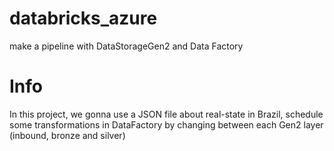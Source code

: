 # databricks_azure
make a pipeline with DataStorageGen2 and Data Factory

# Info
In this project, we gonna use a JSON file about real-state in Brazil, schedule some transformations in DataFactory by changing between each Gen2 layer (inbound, bronze and silver)
